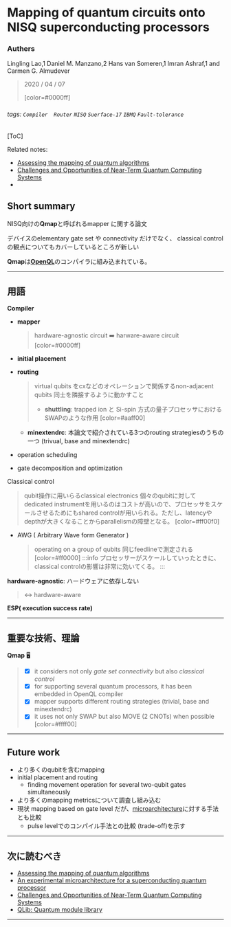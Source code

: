 # Mapping of quantum circuits onto NISQ superconducting processors

### Authers
Lingling Lao,1 Daniel M. Manzano,2 Hans van Someren,1 Imran Ashraf,1 and Carmen G. Almudever


> 2020 / 04 / 07
> 
> [color=#0000ff]

###### tags: `Compiler`　`Router` `NISQ` `Suerface-17` `IBMQ` `Fault-tolerance` 

[ToC]

Related notes:

- [Assessing the mapping of quantum algorithms](/G7aGKZw_TbW5ND4NmQFn2g?both)
- [Challenges and Opportunities of Near-Term Quantum Computing Systems](/9Y8XSNnfScaqlGeiNirCVw)
- 

## Short summary

NISQ向けの**Qmap**と呼ばれるmapper に関する論文

デバイスのelementary gate set や connectivity だけでなく、
classical control の観点についてもカバーしているところが新しい

**Qmap**は[**OpenQL**]のコンパイラに組み込まれている。

<!-- Refs -->
[Mapping of quantum circuits onto NISQ superconducting processors]:https://arxiv.org/abs/1908.04226
[**OpenQL**]: http://openql.org/

---

## 用語

**Compiler**
- **mapper**
    > hardware-agnostic circuit :arrow_right: harware-aware circuit
    > [color=#0000ff]

- **initial placement**
- **routing**
    > virtual qubits をcxなどのオペレーションで関係するnon-adjacent qubits 同士を隣接するように動かすこと
    > - **shuttling**: trapped ion と Si-spin 方式の量子プロセッサにおけるSWAPのような作用
    > [color=#aaff00]
    - **minextendrc**: 本論文で紹介されている3つのrouting strategiesのうちの一つ (trivual, base and minextendrc)


- operation scheduling
- gate decomposition and optimization

Classical control
> qubit操作に用いらるclassical electronics
個々のqubitに対してdedicated instrumentを用いるのはコストが高いので、プロセッサをスケールさせるためにもshared controlが用いられる。ただし、latencyやdepthが大きくなることからparallelismの障壁となる。
>[color=#ff00f0]
- AWG ( Arbitrary Wave form Generator )
    > operating on a group of qubits
    > 同じfeedlineで測定される
    > [color=#ff0000]
:::info
プロセッサーがスケールしていったときに、classical controlの影響は非常に効いてくる。
:::

**hardware-agnostic**: ハードウェアに依存しない
> :left_right_arrow: hardware-aware

**ESP( execution success rate)**




<!-- Refs -->


---

## 重要な技術、理論

**Qmap** :desktop_computer: 
> - [x] it considers not only *gate set* *connectivity* but also *classical control*
> - [x] for supporting several quantum processors, it has been embedded in OpenQL compiler
> - [x] mapper supports different routing strategies (trivial, base and minextendrc)
> - [x] it uses not only SWAP but also MOVE (2 CNOTs) when possible
> [color=#ffff00]




<!-- Refs -->


---


##  Future work

- より多くのqubitを含むmapping
- initial placement and routing
    - finding movement operation for several two-qubit gates simultaneously
- より多くのmapping metricsについて調査し組み込む
- 現状 mapping based on gate level だが、[microarchitecture]に対する手法とも比較
    - pulse levelでのコンパイル手法との比較 (trade-off)を示す


<!-- Refs -->
[microarchitecture]: https://dl.acm.org/doi/10.1145/3123939.3123952

---


## 次に読むべき

- [Assessing the mapping of quantum algorithms](/G7aGKZw_TbW5ND4NmQFn2g)
- [An experimental microarchitecture for a superconducting quantum processor]
- [Challenges and Opportunities of Near-Term Quantum Computing Systems]
- [QLib: Quantum module library]

<!-- Refs -->
[An experimental microarchitecture for a superconducting quantum processor]:https://dl.acm.org/doi/10.1145/3123939.3123952
[QLib: Quantum module library]: https://dl.acm.org/doi/10.1145/2629430
[Challenges and Opportunities of Near-Term Quantum Computing Systems]:https://arxiv.org/abs/1910.02894

---
